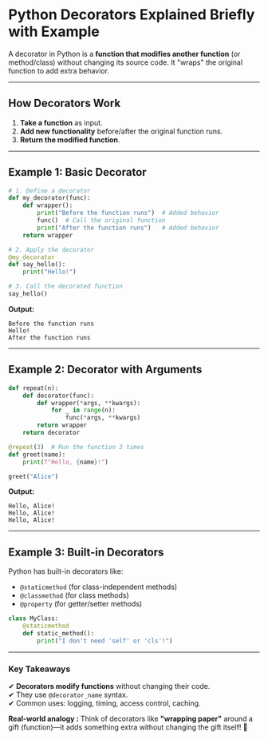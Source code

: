 # **Python Decorators Explained Briefly with Example**

A decorator in Python is a **function that modifies another function** (or method/class) without changing its source code. It "wraps" the original function to add extra behavior.

---

## **How Decorators Work**
1. **Take a function** as input.
2. **Add new functionality** before/after the original function runs.
3. **Return the modified function**.

---

## **Example 1: Basic Decorator**
```python
# 1. Define a decorator
def my_decorator(func):
    def wrapper():
        print("Before the function runs")  # Added behavior
        func()  # Call the original function
        print("After the function runs")   # Added behavior
    return wrapper

# 2. Apply the decorator
@my_decorator
def say_hello():
    print("Hello!")

# 3. Call the decorated function
say_hello()
```

**Output:**
```
Before the function runs  
Hello!  
After the function runs  
```

---

## **Example 2: Decorator with Arguments**
```python
def repeat(n):
    def decorator(func):
        def wrapper(*args, **kwargs):
            for _ in range(n):
                func(*args, **kwargs)
        return wrapper
    return decorator

@repeat(3)  # Run the function 3 times
def greet(name):
    print(f"Hello, {name}!")

greet("Alice")
```

**Output:**
```
Hello, Alice!  
Hello, Alice!  
Hello, Alice!  
```

---

## **Example 3: Built-in Decorators**
Python has built-in decorators like:
- `@staticmethod` (for class-independent methods)
- `@classmethod` (for class methods)
- `@property` (for getter/setter methods)

```python
class MyClass:
    @staticmethod
    def static_method():
        print("I don't need 'self' or 'cls'!")
```

---

### **Key Takeaways**
✔ **Decorators modify functions** without changing their code.  
✔ They use `@decorator_name` syntax.  
✔ Common uses: logging, timing, access control, caching.  

**Real-world analogy :** Think of decorators like **"wrapping paper"** around a gift (function)—it adds something extra without changing the gift itself! 🎁
